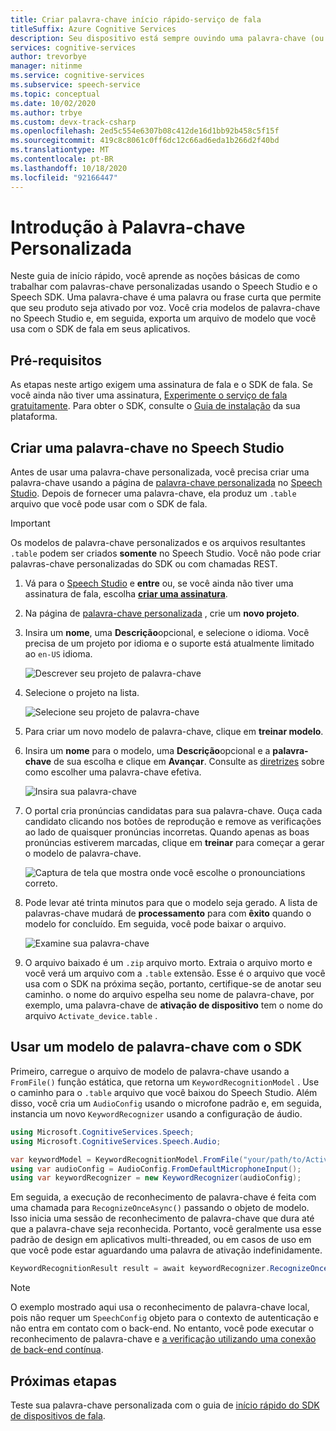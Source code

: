 ```yaml
---
title: Criar palavra-chave início rápido-serviço de fala
titleSuffix: Azure Cognitive Services
description: Seu dispositivo está sempre ouvindo uma palavra-chave (ou frase). Quando o usuário diz a palavra-chave, o dispositivo envia todo o áudio subsequente para a nuvem até que o usuário pare de falar. Personalizar sua palavra-chave é uma maneira eficaz de diferenciar seu dispositivo e fortalecer sua identidade visual.
services: cognitive-services
author: trevorbye
manager: nitinme
ms.service: cognitive-services
ms.subservice: speech-service
ms.topic: conceptual
ms.date: 10/02/2020
ms.author: trbye
ms.custom: devx-track-csharp
ms.openlocfilehash: 2ed5c554e6307b08c412de16d1bb92b458c5f15f
ms.sourcegitcommit: 419c8c8061c0ff6dc12c66ad6eda1b266d2f40bd
ms.translationtype: MT
ms.contentlocale: pt-BR
ms.lasthandoff: 10/18/2020
ms.locfileid: "92166447"
---
```

# <a name="get-started-with-custom-keyword"></a>Introdução à Palavra-chave Personalizada

Neste guia de início rápido, você aprende as noções básicas de como trabalhar com palavras-chave personalizadas usando o Speech Studio e o Speech SDK. Uma palavra-chave é uma palavra ou frase curta que permite que seu produto seja ativado por voz. Você cria modelos de palavra-chave no Speech Studio e, em seguida, exporta um arquivo de modelo que você usa com o SDK de fala em seus aplicativos.

## <a name="prerequisites"></a>Pré-requisitos

As etapas neste artigo exigem uma assinatura de fala e o SDK de fala. Se você ainda não tiver uma assinatura, [Experimente o serviço de fala gratuitamente](overview.md#try-the-speech-service-for-free). Para obter o SDK, consulte o [Guia de instalação](quickstarts/setup-platform.md) da sua plataforma.

## <a name="create-a-keyword-in-speech-studio"></a>Criar uma palavra-chave no Speech Studio

Antes de usar uma palavra-chave personalizada, você precisa criar uma palavra-chave usando a página de [palavra-chave personalizada](https://aka.ms/sdsdk-wakewordportal) no [Speech Studio](https://aka.ms/sdsdk-speechportal). Depois de fornecer uma palavra-chave, ela produz um `.table` arquivo que você pode usar com o SDK de fala.

> [!IMPORTANT]
> Os modelos de palavra-chave personalizados e os arquivos resultantes `.table` podem ser criados **somente** no Speech Studio.
> Você não pode criar palavras-chave personalizadas do SDK ou com chamadas REST.

1. Vá para o [Speech Studio](https://aka.ms/sdsdk-speechportal) e **entre** ou, se você ainda não tiver uma assinatura de fala, escolha [**criar uma assinatura**](https://go.microsoft.com/fwlink/?linkid=2086754).

1. Na página de [palavra-chave personalizada](https://aka.ms/sdsdk-wakewordportal) , crie um **novo projeto**. 

1. Insira um **nome**, uma **Descrição**opcional, e selecione o idioma. Você precisa de um projeto por idioma e o suporte está atualmente limitado ao `en-US` idioma.

    ![Descrever seu projeto de palavra-chave](media/custom-keyword/custom-kws-portal-new-project.png)

1. Selecione o projeto na lista. 

    ![Selecione seu projeto de palavra-chave](media/custom-keyword/custom-kws-portal-project-list.png)

1. Para criar um novo modelo de palavra-chave, clique em **treinar modelo**.

1. Insira um **nome** para o modelo, uma **Descrição**opcional e a **palavra-chave** de sua escolha e clique em **Avançar**. Consulte as [diretrizes](speech-devices-sdk-kws-guidelines.md#choose-an-effective-keyword) sobre como escolher uma palavra-chave efetiva.

    ![Insira sua palavra-chave](media/custom-keyword/custom-kws-portal-new-model.png)

1. O portal cria pronúncias candidatas para sua palavra-chave. Ouça cada candidato clicando nos botões de reprodução e remove as verificações ao lado de quaisquer pronúncias incorretas. Quando apenas as boas pronúncias estiverem marcadas, clique em **treinar** para começar a gerar o modelo de palavra-chave. 

    ![Captura de tela que mostra onde você escolhe o pronounciations correto.](media/custom-keyword/custom-kws-portal-choose-prons.png)

1. Pode levar até trinta minutos para que o modelo seja gerado. A lista de palavras-chave mudará de **processamento** para com **êxito** quando o modelo for concluído. Em seguida, você pode baixar o arquivo.

    ![Examine sua palavra-chave](media/custom-keyword/custom-kws-portal-download-model.png)

1. O arquivo baixado é um `.zip` arquivo morto. Extraia o arquivo morto e você verá um arquivo com a `.table` extensão. Esse é o arquivo que você usa com o SDK na próxima seção, portanto, certifique-se de anotar seu caminho. o nome do arquivo espelha seu nome de palavra-chave, por exemplo, uma palavra-chave de **ativação de dispositivo** tem o nome do arquivo `Activate_device.table` .

## <a name="use-a-keyword-model-with-the-sdk"></a>Usar um modelo de palavra-chave com o SDK

Primeiro, carregue o arquivo de modelo de palavra-chave usando a `FromFile()` função estática, que retorna um `KeywordRecognitionModel` . Use o caminho para o `.table` arquivo que você baixou do Speech Studio. Além disso, você cria um `AudioConfig` usando o microfone padrão e, em seguida, instancia um novo `KeywordRecognizer` usando a configuração de áudio.

```csharp
using Microsoft.CognitiveServices.Speech;
using Microsoft.CognitiveServices.Speech.Audio;

var keywordModel = KeywordRecognitionModel.FromFile("your/path/to/Activate_device.table");
using var audioConfig = AudioConfig.FromDefaultMicrophoneInput();
using var keywordRecognizer = new KeywordRecognizer(audioConfig);
```

Em seguida, a execução de reconhecimento de palavra-chave é feita com uma chamada para `RecognizeOnceAsync()` passando o objeto de modelo. Isso inicia uma sessão de reconhecimento de palavra-chave que dura até que a palavra-chave seja reconhecida. Portanto, você geralmente usa esse padrão de design em aplicativos multi-threaded, ou em casos de uso em que você pode estar aguardando uma palavra de ativação indefinidamente.

```csharp
KeywordRecognitionResult result = await keywordRecognizer.RecognizeOnceAsync(keywordModel);
```

> [!NOTE]
> O exemplo mostrado aqui usa o reconhecimento de palavra-chave local, pois não requer um `SpeechConfig` objeto para o contexto de autenticação e não entra em contato com o back-end. No entanto, você pode executar o reconhecimento de palavra-chave e [a verificação utilizando uma conexão de back-end contínua](https://docs.microsoft.com/azure/cognitive-services/speech-service/tutorial-voice-enable-your-bot-speech-sdk#view-the-source-code-that-enables-keyword).

## <a name="next-steps"></a>Próximas etapas

Teste sua palavra-chave personalizada com o guia de [início rápido do SDK de dispositivos de fala](https://aka.ms/sdsdk-quickstart).
